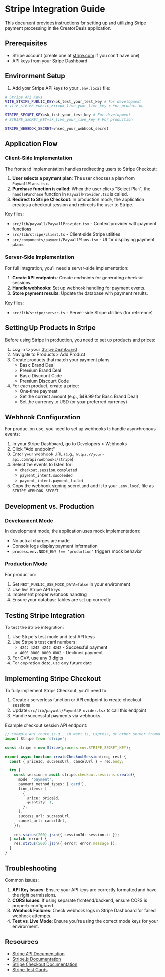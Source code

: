 # Stripe Integration Guide

This document provides instructions for setting up and utilizing Stripe payment processing in the CreatorDeals application.

## Prerequisites

- Stripe account (create one at [stripe.com](https://stripe.com) if you don't have one)
- API keys from your Stripe Dashboard

## Environment Setup

1. Add your Stripe API keys to your `.env.local` file:

```bash
# Stripe API Keys
VITE_STRIPE_PUBLIC_KEY=pk_test_your_test_key # For development
# VITE_STRIPE_PUBLIC_KEY=pk_live_your_live_key # For production

STRIPE_SECRET_KEY=sk_test_your_test_key # For development
# STRIPE_SECRET_KEY=sk_live_your_live_key # For production

STRIPE_WEBHOOK_SECRET=whsec_your_webhook_secret
```

## Application Flow

### Client-Side Implementation

The frontend implementation handles redirecting users to Stripe Checkout:

1. **User selects a payment plan**: The user chooses a plan from `PaywallPlans.tsx`.
2. **Purchase function is called**: When the user clicks "Select Plan", the `handlePurchase` function in `PaywallProvider.tsx` is called.
3. **Redirect to Stripe Checkout**: In production mode, the application creates a checkout session and redirects the user to Stripe.

Key files:
- `src/lib/paywall/PaywallProvider.tsx` - Context provider with payment functions
- `src/lib/stripe/client.ts` - Client-side Stripe utilities
- `src/components/payment/PaywallPlans.tsx` - UI for displaying payment plans

### Server-Side Implementation

For full integration, you'll need a server-side implementation:

1. **Create API endpoints**: Create endpoints for generating checkout sessions.
2. **Handle webhooks**: Set up webhook handling for payment events.
3. **Store payment results**: Update the database with payment results.

Key files:
- `src/lib/stripe/server.ts` - Server-side Stripe utilities (for reference)

## Setting Up Products in Stripe

Before using Stripe in production, you need to set up products and prices:

1. Log in to your [Stripe Dashboard](https://dashboard.stripe.com)
2. Navigate to Products > Add Product
3. Create products that match your payment plans:
   - Basic Brand Deal
   - Premium Brand Deal
   - Basic Discount Code
   - Premium Discount Code
4. For each product, create a price:
   - One-time payment
   - Set the correct amount (e.g., $49.99 for Basic Brand Deal)
   - Set the currency to USD (or your preferred currency)

## Webhook Configuration

For production use, you need to set up webhooks to handle asynchronous events:

1. In your Stripe Dashboard, go to Developers > Webhooks
2. Click "Add endpoint"
3. Enter your webhook URL (e.g., `https://your-api.com/api/webhooks/stripe`)
4. Select the events to listen for:
   - `checkout.session.completed`
   - `payment_intent.succeeded`
   - `payment_intent.payment_failed`
5. Copy the webhook signing secret and add it to your `.env.local` file as `STRIPE_WEBHOOK_SECRET`

## Development vs. Production

### Development Mode

In development mode, the application uses mock implementations:

- No actual charges are made
- Console logs display payment information
- `process.env.NODE_ENV !== 'production'` triggers mock behavior

### Production Mode

For production:

1. Set `NEXT_PUBLIC_USE_MOCK_DATA=false` in your environment
2. Use live Stripe API keys
3. Implement proper webhook handling
4. Ensure your database tables are set up correctly

## Testing Stripe Integration

To test the Stripe integration:

1. Use Stripe's test mode and test API keys
2. Use Stripe's test card numbers:
   - `4242 4242 4242 4242` - Successful payment
   - `4000 0000 0000 0002` - Declined payment
3. For CVV, use any 3 digits
4. For expiration date, use any future date

## Implementing Stripe Checkout

To fully implement Stripe Checkout, you'll need to:

1. Create a serverless function or API endpoint to create checkout sessions
2. Update `src/lib/paywall/PaywallProvider.tsx` to call this endpoint
3. Handle successful payments via webhooks

Example checkout session API endpoint:

```typescript
// Example API route (e.g., in Next.js, Express, or other server framework)
import Stripe from 'stripe';

const stripe = new Stripe(process.env.STRIPE_SECRET_KEY);

export async function createCheckoutSession(req, res) {
  const { priceId, successUrl, cancelUrl } = req.body;
  
  try {
    const session = await stripe.checkout.sessions.create({
      mode: 'payment',
      payment_method_types: ['card'],
      line_items: [
        {
          price: priceId,
          quantity: 1,
        },
      ],
      success_url: successUrl,
      cancel_url: cancelUrl,
    });
    
    res.status(200).json({ sessionId: session.id });
  } catch (error) {
    res.status(500).json({ error: error.message });
  }
}
```

## Troubleshooting

Common issues:

1. **API Key Issues**: Ensure your API keys are correctly formatted and have the right permissions.
2. **CORS Issues**: If using separate frontend/backend, ensure CORS is properly configured.
3. **Webhook Failures**: Check webhook logs in Stripe Dashboard for failed webhook attempts.
4. **Test vs. Live Mode**: Ensure you're using the correct mode keys for your environment.

## Resources

- [Stripe API Documentation](https://stripe.com/docs/api)
- [Stripe.js Documentation](https://stripe.com/docs/js)
- [Stripe Checkout Documentation](https://stripe.com/docs/payments/checkout)
- [Stripe Test Cards](https://stripe.com/docs/testing) 